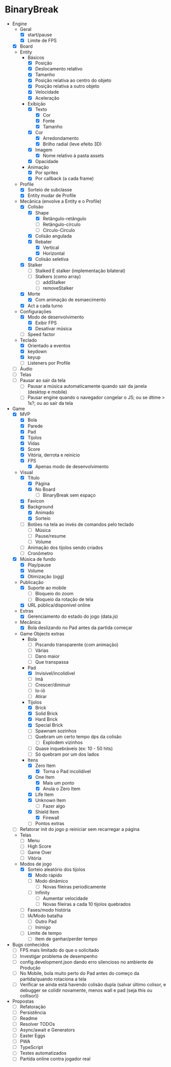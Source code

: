 # BinaryBreak

- Engine
    - Geral
        - [x]  start/pause
        - [x]  Limite de FPS
    - [x]  Board
    - Entity
        - Básicos
            - [x]  Posição
            - [x]  Deslocamento relativo
            - [x]  Tamanho
            - [x]  Posição relativa ao centro do objeto
            - [x]  Posição relativa a outro objeto
            - [x]  Velocidade
            - [x]  Aceleração
        - Exibição
            - [x]  Texto
                - [x]  Cor
                - [x]  Fonte
                - [x]  Tamanho
            - [x]  Cor
                - [x]  Arredondamento
                - [x]  Brilho radial (leve efeito 3D)
            - [x]  Imagem
                - [x]  Nome relativo à pasta assets
            - [x]  Opacidade
        - Animação
            - [x]  Por sprites
            - [x]  Por callback (a cada frame)
    - Profile
        - [x]  Sorteio de subclasse
        - [x]  Entity mudar de Profile
    - Mecânica (envolve a Entity e o Profile)
        - [x]  Colisão
            - [x]  Shape
                - [x]  Retângulo-retângulo
                - [ ]  Retângulo-círculo
                - [ ]  Círculo-Círculo
            - [x]  Colisão angulada
            - [x]  Rebater
                - [x]  Vertical
                - [x]  Horizontal
            - [x]  Colisão seletiva
        - [x]  Stalker
            - [ ]  Stalked E stalker (implementação bilateral)
            - [ ]  Stalkers (como array)
                - [ ]  addStalker
                - [ ]  removeStalker
        - [x]  Morte
            - [x]  Com animação de esmaecimento
        - [x]  Act a cada turno
    - Configurações
        - [x]  Modo de desenvolvimento
            - [x]  Exibir FPS
            - [x]  Desativar música
        - [ ]  Speed factor
    - Teclado
        - [x]  Orientado a eventos
        - [x]  keydown
        - [x]  keyup
        - [ ]  Listeners por Profile
    - [ ]  Áudio
    - [ ]  Telas
    - [ ]  Pausar ao sair da tela
        - [ ]  Pausar a música automaticamente quando sair da janela (desktop e mobile)
        - [ ]  Pausar engine quando o navegador congelar o JS; ou se dtime > 1s?; ou ao sair da tela
- Game
    - [x]  MVP
        - [x]  Bola
        - [x]  Parede
        - [x]  Pad
        - [x]  Tijolos
        - [x]  Vidas
        - [x]  Score
        - [x]  Vitória, derrota e reinício
        - [x]  FPS
            - [x]  Apenas modo de desenvolvimento
    - Visual
        - [x]  Título
            - [x]  Página
            - [x]  No Board
                - [ ]  BinaryBreak sem espaço
        - [x]  Favicon
        - [x]  Background
            - [x]  Animado
            - [x]  Sorteio
        - [ ]  Botões na tela ao invés de comandos pelo teclado
            - [ ]  Música
            - [ ]  Pause/resume
            - [ ]  Volume
        - [ ]  Animação dos tijolos sendo criados
        - [ ]  Cronômetro
    - [x]  Música de fundo
        - [x]  Play/pause
        - [x]  Volume
        - [x]  Otimização (ogg)
    - Publicação
        - [x]  Suporte ao mobile
            - [ ]  Bloqueio do zoom
            - [ ]  Bloqueio da rotação de tela
        - [x]  URL pública/disponível online
    - Extras
        - [x]  Gerenciamento do estado do jogo (data.js)
    - Mecânica
        - [x]  Bola deslizando no Pad antes da partida começar
    - Game Objects extras
        - Bola
            - [ ]  Piscando transparente (com animação)
            - [ ]  Várias
            - [ ]  Dano maior
            - [ ]  Que transpassa
        - Pad
            - [x]  Invisível/incolidível
            - [ ]  Imã
            - [ ]  Crescer/diminuir
            - [ ]  Io-iô
            - [ ]  Atirar
        - Tijolos
            - [x]  Brick
            - [x]  Solid Brick
            - [x]  Hard Brick
            - [x]  Special Brick
            - [ ]  Spawnam sozinhos
            - [ ]  Quebram um certo tempo dps da colisão
                - [ ]  Explodem vizinhos
            - [ ]  Quase inquebráveis (ex: 10 - 50 hits)
            - [ ]  Só quebram por um dos lados
        - Itens
            - [x]  Zero Item
                - [x]  Torna o Pad incolidível
            - [x]  One Item
                - [x]  Mais um ponto
                - [x]  Anula o Zero Item
            - [x]  Life Item
            - [x]  Unknown Item
                - [ ]  Fazer algo
            - [x]  Shield Item
                - [x]  Firewall
            - [ ]  Pontos extras
    - [ ]  Refatorar init do jogo p reiniciar sem recarregar a página
    - Telas
        - [ ]  Menu
        - [ ]  High Score
        - [ ]  Game Over
        - [ ]  Vitória
    - Modos de jogo
        - [x]  Sorteio aleatório dos tijolos
            - [x]  Modo rápido
            - [ ]  Modo dinâmico
                - [ ]  Novas fileiras periodicamente
            - [ ]  Infinity
                - [ ]  Aumentar velocidade
                - [ ]  Novas fileiras a cada 10 tijolos quebrados
        - [ ]  Fases/modo história
        - [ ]  IA/Modo batalha
            - [ ]  Outro Pad
            - [ ]  Inimigo
        - [ ]  Limite de tempo
            - [ ]  Item de ganhar/perder tempo
- Bugs conhecidos
    - [ ]  FPS mais limitado do que o solicitado
    - [ ]  Investigar problema de desempenho
    - [ ]  config.development.json dando erro silencioso no ambiente de Produção
    - [ ]  No Mobile, bola muito perto do Pad antes do começo da partida/quando rotaciona a tela
    - [ ]  Verificar se ainda está havendo colisão dupla (salvar último colisor, e debugger se colidir novamente, menos wall e pad (seja this ou collisor))
- Propostas
    - [ ]  Refatoração
    - [ ]  Persistência
    - [ ]  Readme
    - [ ]  Resolver TODOs
    - [ ]  Async/await e Generators
    - [ ]  Easter Eggs
    - [ ]  PWA
    - [ ]  TypeScript
    - [ ]  Testes automatizados
    - [ ]  Partida online contra jogador real

